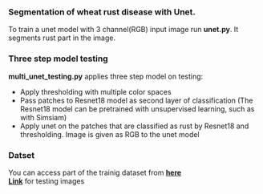 ### Segmentation of wheat rust disease with Unet. <br>

To train a unet model with 3 channel(RGB) input image run **unet.py**. It segments rust part in the image. <br>

### Three step model testing

**multi_unet_testing.py** applies three step model on testing:

- Apply thresholding with multiple color spaces
- Pass patches to Resnet18 model as second layer of classification (The Resnet18 model can be pretrained with unsupervised learning, such as with Simsiam)
- Apply unet on the patches that are classified as rust by Resnet18 and thresholding. Image is given as RGB to the unet model
### Datset
You can access part of the trainig dataset from [**here**](https://drive.google.com/file/d/1RCWvtiNe1uqbDqEry8HsVoLh24eQqNyJ/view?usp=sharing) <br>
[**Link**](https://drive.google.com/file/d/1a0-uZvADu6q3S6FUCgb8I-AagqVK4Dj7/view?usp=sharing) for testing images
